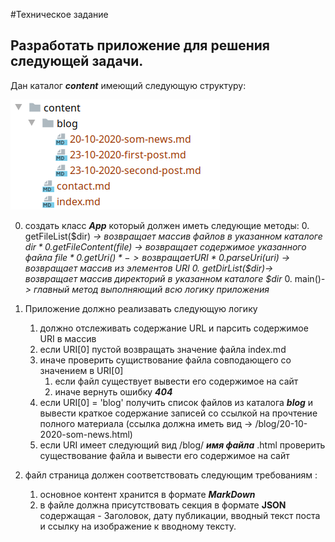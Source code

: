 #Техническое задание

## Разработать приложение для решения следующей задачи.

Дан каталог ***content*** имеющий следующую структуру:

![](doc/1.png)

0. создать класс ___App___ который должен иметь следующие методы:
    0. getFileList($dir) *-> возвращает массив файлов в указанном каталоге $dir*
    0. getFileContent($file) *-> возвращает содержимое указанного файла $file*
    0. getUri()*-> возвращает URI*
    0. parseUri($uri) *-> возвращает массив из элементов URI*
    0. getDirList($dir)*-> возвращает массив директорий в указанном каталоге $dir* 
    0. main()*-> главный метод выполняющий всю логику приложения*
    
0. Приложение должно реализавать следующую логику 
    1. должно отслеживать содержание URL и парсить содержимое URI в массив
    2. если URI[0] пустой возвращать значение файла index.md  
    4. иначе проверить сущиствование файла совподающего со значением в URI[0]
        1. если файл существует вывести его содержимое на сайт
        2. иначе вернуть ошибку ***404***
    3. если URI[0] = 'blog'  получить список файлов из каталога ___blog___ и вывести краткое содержание записей со ссылкой на прочтение полного материала (ссылка должна иметь вид -> /blog/20-10-2020-som-news.html)
    4. если URI имеет следующий вид /blog/ ___имя файла___ .html проверить существование файла и вывести его содержимое на сайт
    
0. файл страница должен соответствовать следующим требованиям :
    1. основное контент хранится в формате ***MarkDown***
    2. в файле должна присутствовать секция в формате **JSON** содержащая - Заголовок, дату публикации, вводный текст поста и ссылку на изображение к вводному тексту.
    
